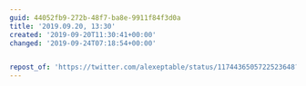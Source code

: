 ```yaml
---
guid: 44052fb9-272b-48f7-ba8e-9911f84f3d0a
title: '2019.09.20, 13:30'
created: '2019-09-20T11:30:41+00:00'
changed: '2019-09-24T07:18:54+00:00'


repost_of: 'https://twitter.com/alexeptable/status/1174436505722523648?s=20'
---
```


